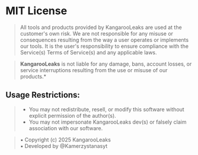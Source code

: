 # MIT License

> All tools and products provided by KangarooLeaks are used at the customer's own risk. 
We are not responsible for any misuse or consequences resulting from the way a user 
operates or implements our tools. It is the user's responsibility to ensure compliance 
with the Service(s) Terms of Service(s) and any applicable laws.

> **KangarooLeaks** is not liable for any damage, bans, account losses, or service 
interruptions resulting from the use or misuse of our products.*

## Usage Restrictions:
>  - You may not redistribute, resell, or modify this software without explicit permission of the author(s).
>  - You may not impersonate KangarooLeaks dev(s) or falsely claim association with our software.


>  ▪ Copyright (c) 2025 KangarooLeaks
>  <br>▪ Developed by @Kamerzystanasyt
